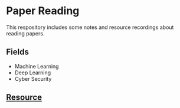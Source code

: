 # Paper Reading

This respository includes some notes and resource recordings about reading papers.

## Fields

- Machine Learning
- Deep Learning
- Cyber Security

## [Resource](./resource.md)